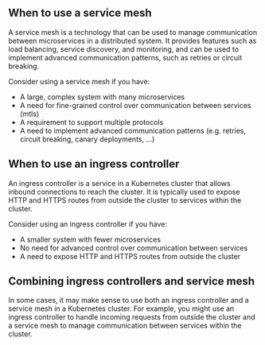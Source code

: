 ## When to use a service mesh
A service mesh is a technology that can be used to manage communication between microservices in a distributed system. It provides features such as load balancing, service discovery, and monitoring, and can be used to implement advanced communication patterns, such as retries or circuit breaking.

Consider using a service mesh if you have:

- A large, complex system with many microservices
- A need for fine-grained control over communication between services (mtls)
- A requirement to support multiple protocols
- A need to implement advanced communication patterns (e.g. retries, circuit breaking, canary deployments, ...)

## When to use an ingress controller
An ingress controller is a service in a Kubernetes cluster that allows inbound connections to reach the cluster. It is typically used to expose HTTP and HTTPS routes from outside the cluster to services within the cluster.

Consider using an ingress controller if you have:

- A smaller system with fewer microservices
- No need for advanced control over communication between services
- A need to expose HTTP and HTTPS routes from outside the cluster

## Combining ingress controllers and service mesh
In some cases, it may make sense to use both an ingress controller and a service mesh in a Kubernetes cluster. For example, you might use an ingress controller to handle incoming requests from outside the cluster and a service mesh to manage communication between services within the cluster.


